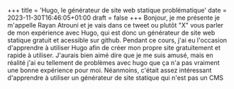 +++
title = 'Hugo, le générateur de site web statique problématique'
date = 2023-11-30T16:46:05+01:00
draft = false
+++
Bonjour, je me présente je m'appelle Rayan Atrouni et je vais dans ce tweet ou plutôt "X" vous parler de mon expérience avec Hugo, qui est donc un générateur de site web statique gratuit et acessible sur github. Pendant ce cours, j'ai eu l'occasion d'apprendre à utiliser Hugo afin de créer mon propre site gratuitement et rapide à utiliser. J'aurais bien aimé dire que je me suis amusé, mais en réalité j'ai eu tellement de problèmes avec hugo que ça n'a pas vraiment une bonne expérience pour moi. Néanmoins, c'était assez intéressant d'apprendre à utiliser un générateur de site statique qui n'est pas un CMS
